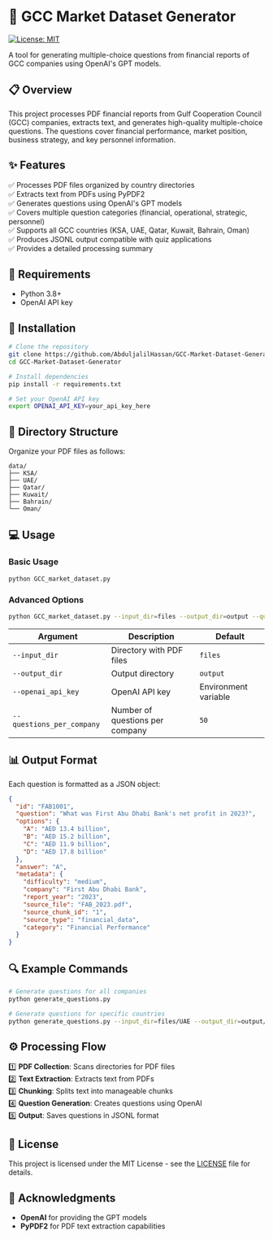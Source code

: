 # 🌟 GCC Market Dataset Generator  

[![License: MIT](https://img.shields.io/badge/License-MIT-yellow.svg)](https://opensource.org/licenses/MIT)  

A tool for generating multiple-choice questions from financial reports of GCC companies using OpenAI's GPT models.  

## 📋 Overview  

This project processes PDF financial reports from Gulf Cooperation Council (GCC) companies, extracts text, and generates high-quality multiple-choice questions. The questions cover financial performance, market position, business strategy, and key personnel information.  

## ✨ Features  

✅ Processes PDF files organized by country directories  
✅ Extracts text from PDFs using PyPDF2  
✅ Generates questions using OpenAI's GPT models  
✅ Covers multiple question categories (financial, operational, strategic, personnel)  
✅ Supports all GCC countries (KSA, UAE, Qatar, Kuwait, Bahrain, Oman)  
✅ Produces JSONL output compatible with quiz applications  
✅ Provides a detailed processing summary  

## 🔧 Requirements  

- Python 3.8+  
- OpenAI API key  

## 🚀 Installation  

```bash
# Clone the repository
git clone https://github.com/AbduljalilHassan/GCC-Market-Dataset-Generator.git
cd GCC-Market-Dataset-Generator

# Install dependencies
pip install -r requirements.txt

# Set your OpenAI API key
export OPENAI_API_KEY=your_api_key_here
```

## 📂 Directory Structure  

Organize your PDF files as follows:  

```
data/
├── KSA/
├── UAE/
├── Qatar/
├── Kuwait/
├── Bahrain/
└── Oman/
```

## 💻 Usage  

### Basic Usage  

```bash
python GCC_market_dataset.py
```

### Advanced Options  

```bash
python GCC_market_dataset.py --input_dir=files --output_dir=output --questions_per_company=50
```

| Argument              | Description                     | Default          |
|----------------------|--------------------------------|------------------|
| `--input_dir`       | Directory with PDF files       | `files`          |
| `--output_dir`      | Output directory               | `output`         |
| `--openai_api_key`  | OpenAI API key                 | Environment variable |
| `--questions_per_company` | Number of questions per company | `50`             |

## 📊 Output Format  

Each question is formatted as a JSON object:  

```json
{
  "id": "FAB1001",
  "question": "What was First Abu Dhabi Bank's net profit in 2023?",
  "options": {
    "A": "AED 13.4 billion",
    "B": "AED 15.2 billion",
    "C": "AED 11.9 billion",
    "D": "AED 17.8 billion"
  },
  "answer": "A",
  "metadata": {
    "difficulty": "medium",
    "company": "First Abu Dhabi Bank",
    "report_year": "2023",
    "source_file": "FAB_2023.pdf",
    "source_chunk_id": "1",
    "source_type": "financial_data",
    "category": "Financial Performance"
  }
}
```

## 🔍 Example Commands  

```bash
# Generate questions for all companies
python generate_questions.py

# Generate questions for specific countries
python generate_questions.py --input_dir=files/UAE --output_dir=output/UAE
```

## ⚙️ Processing Flow  

1️⃣ **PDF Collection**: Scans directories for PDF files  
2️⃣ **Text Extraction**: Extracts text from PDFs  
3️⃣ **Chunking**: Splits text into manageable chunks  
4️⃣ **Question Generation**: Creates questions using OpenAI  
5️⃣ **Output**: Saves questions in JSONL format  


## 📄 License  

This project is licensed under the MIT License - see the [LICENSE](LICENSE) file for details.  

## 🙏 Acknowledgments  

- **OpenAI** for providing the GPT models  
- **PyPDF2** for PDF text extraction capabilities  
